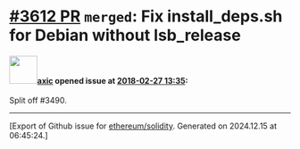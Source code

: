 # [\#3612 PR](https://github.com/ethereum/solidity/pull/3612) `merged`: Fix install_deps.sh for Debian without lsb_release

#### <img src="https://avatars.githubusercontent.com/u/20340?v=4" width="50">[axic](https://github.com/axic) opened issue at [2018-02-27 13:35](https://github.com/ethereum/solidity/pull/3612):

Split off #3490.




-------------------------------------------------------------------------------



[Export of Github issue for [ethereum/solidity](https://github.com/ethereum/solidity). Generated on 2024.12.15 at 06:45:24.]
